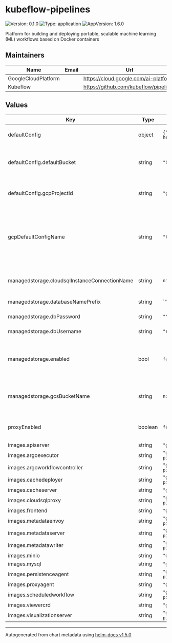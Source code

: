 # kubeflow-pipelines

![Version: 0.1.0](https://img.shields.io/badge/Version-0.1.0-informational?style=flat-square) ![Type: application](https://img.shields.io/badge/Type-application-informational?style=flat-square) ![AppVersion: 1.6.0](https://img.shields.io/badge/AppVersion-1.6.0-informational?style=flat-square)

Platform for building and deploying portable, scalable machine learning (ML) workflows based on Docker containers

## Maintainers

| Name | Email | Url |
| ---- | ------ | --- |
| GoogleCloudPlatform |  | https://cloud.google.com/ai-platform/ |
| Kubeflow |  | https://github.com/kubeflow/pipelines |

## Values

| Key | Type | Default | Description |
|-----|------|---------|-------------|
| defaultConfig | object | `{"defaultBucket":"bucket-name-here","gcpProjectId":"gcp-project-id-here"}` | Default GCP environment settings |
| defaultConfig.defaultBucket | string | `"bucket-name-here"` | Default GCS storage bucket for kubeflow pipelines |
| defaultConfig.gcpProjectId | string | `"gcp-project-id-here"` | GCP project where the chart is deployed |
| gcpDefaultConfigName | string | `"kubeflow-default-config"` | Name of configmap holding GCP environment settings. If default, then config map will be generated |
| managedstorage.cloudsqlInstanceConnectionName | string | `nil` | Cloud SQL instance connection name |
| managedstorage.databaseNamePrefix | string | `"{{ .Release.Name | replace \"-\" \"_\" | replace \".\" \"_\" }}"` | database name prefix |
| managedstorage.dbPassword | string | `""` | database password |
| managedstorage.dbUsername | string | `"root"` | database username |
| managedstorage.enabled | bool | `false` | If true use external storage instead of the on on cluster |
| managedstorage.gcsBucketName | string | `nil` | Atrifact storage Cloud Storage bucket |
| proxyEnabled | boolean | `false` | Should create AI Pipelines IAP proxy |
| images.apiserver | string | `"gcr.io/ml-pipeline/google/pipelines/apiserver:1.6.0"` |  |
| images.argoexecutor | string | `"gcr.io/ml-pipeline/google/pipelines/argoexecutor:1.6.0"` |  |
| images.argoworkflowcontroller | string | `"gcr.io/ml-pipeline/google/pipelines/argoworkflowcontroller:1.6.0"` |  |
| images.cachedeployer | string | `"gcr.io/ml-pipeline/google/pipelines/cachedeployer:1.6.0"` |  |
| images.cacheserver | string | `"gcr.io/ml-pipeline/google/pipelines/cacheserver:1.6.0"` |  |
| images.cloudsqlproxy | string | `"gcr.io/ml-pipeline/google/pipelines/cloudsqlproxy:1.6.0"` |  |
| images.frontend | string | `"gcr.io/ml-pipeline/google/pipelines/frontend:1.6.0"` |  |
| images.metadataenvoy | string | `"gcr.io/ml-pipeline/google/pipelines/metadataenvoy:1.6.0"` |  |
| images.metadataserver | string | `"gcr.io/ml-pipeline/google/pipelines/metadataserver:1.6.0"` |  |
| images.metadatawriter | string | `"gcr.io/ml-pipeline/google/pipelines/metadatawriter:1.6.0"` |  |
| images.minio | string | `"gcr.io/ml-pipeline/google/pipelines/minio:1.6.0"` |  |
| images.mysql | string | `"gcr.io/ml-pipeline/google/pipelines/mysql:1.6.0"` |  |
| images.persistenceagent | string | `"gcr.io/ml-pipeline/google/pipelines/persistenceagent:1.6.0"` |  |
| images.proxyagent | string | `"gcr.io/ml-pipeline/google/pipelines/proxyagent:1.6.0"` |  |
| images.scheduledworkflow | string | `"gcr.io/ml-pipeline/google/pipelines/scheduledworkflow:1.6.0"` |  |
| images.viewercrd | string | `"gcr.io/ml-pipeline/google/pipelines/viewercrd:1.6.0"` |  |
| images.visualizationserver | string | `"gcr.io/ml-pipeline/google/pipelines/visualizationserver:1.6.0"` |  |
----------------------------------------------
Autogenerated from chart metadata using [helm-docs v1.5.0](https://github.com/norwoodj/helm-docs/releases/v1.5.0)
